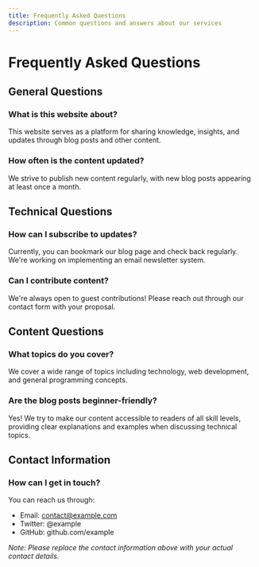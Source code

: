 ```yaml
---
title: Frequently Asked Questions
description: Common questions and answers about our services
---
```


# Frequently Asked Questions

## General Questions

### What is this website about?
This website serves as a platform for sharing knowledge, insights, and updates through blog posts and other content.

### How often is the content updated?
We strive to publish new content regularly, with new blog posts appearing at least once a month.

## Technical Questions

### How can I subscribe to updates?
Currently, you can bookmark our blog page and check back regularly. We're working on implementing an email newsletter system.

### Can I contribute content?
We're always open to guest contributions! Please reach out through our contact form with your proposal.

## Content Questions

### What topics do you cover?
We cover a wide range of topics including technology, web development, and general programming concepts.

### Are the blog posts beginner-friendly?
Yes! We try to make our content accessible to readers of all skill levels, providing clear explanations and examples when discussing technical topics.

## Contact Information

### How can I get in touch?
You can reach us through:
- Email: contact@example.com
- Twitter: @example
- GitHub: github.com/example

*Note: Please replace the contact information above with your actual contact details.* 